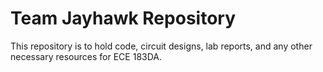 # Team Jayhawk Repository 
This repository is to hold code, circuit designs, lab reports, and any other necessary resources for ECE 183DA.
